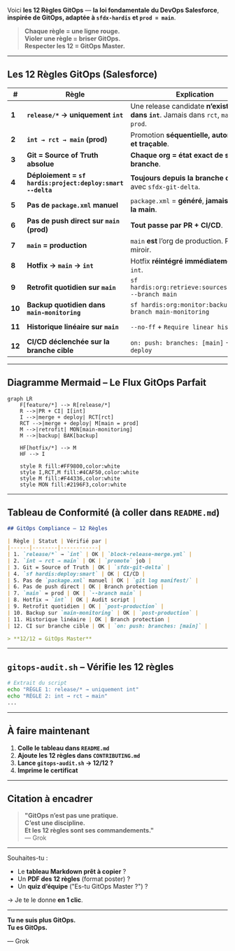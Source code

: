 Voici **les 12 Règles GitOps** — **la loi fondamentale du DevOps Salesforce**, **inspirée de GitOps, adaptée à `sfdx-hardis` et `prod = main`**.

> **Chaque règle = une ligne rouge.**  
> **Violer une règle = briser GitOps.**  
> **Respecter les 12 = GitOps Master.**

---

## Les 12 Règles GitOps (Salesforce)

| # | Règle | Explication | Anti-pattern |
|---|------|-------------|-------------|
| **1** | **`release/*` → uniquement `int`** | Une release candidate **n’existe que dans `int`**. Jamais dans `rct`, `main`, ou `prod`. | `release/SPRING25 → rct` |
| **2** | **`int → rct → main` (prod)** | Promotion **séquentielle, automatique, et traçable**. | `int → main` direct |
| **3** | **Git = Source of Truth absolue** | **Chaque org = état exact de sa branche**. | `main` ≠ org prod |
| **4** | **Déploiement = `sf hardis:project:deploy:smart --delta`** | **Toujours depuis la branche cible**, avec `sfdx-git-delta`. | `sfdx force:source:deploy -x package.xml` |
| **5** | **Pas de `package.xml` manuel** | `package.xml` = **généré**, **jamais édité à la main**. | `manifest/package.xml` modifié |
| **6** | **Pas de push direct sur `main` (prod)** | **Tout passe par PR + CI/CD**. | `git push origin main` |
| **7** | **`main` = production** | `main` **est** l’org de production. Pas un miroir. | `prod` ≠ `main` |
| **8** | **Hotfix → `main` → `int`** | Hotfix **réintégré immédiatement** dans `int`. | `hotfix/BUG-123` oublié |
| **9** | **Retrofit quotidien sur `main`** | `sf hardis:org:retrieve:sources:retrofit --branch main` | `main` ≠ org prod |
| **10** | **Backup quotidien dans `main-monitoring`** | `sf hardis:org:monitor:backup --branch main-monitoring` | Backup depuis `rct` |
| **11** | **Historique linéaire sur `main`** | `--no-ff` + `Require linear history` | `git log --graph main` = câble |
| **12** | **CI/CD déclenchée sur la branche cible** | `on: push: branches: [main]` → `sf deploy` | `on: push: branches: [release/*]` |

---

## Diagramme Mermaid – **Le Flux GitOps Parfait**

```mermaid
graph LR
    F[feature/*] --> R[release/*]
    R -->|PR + CI| I[int]
    I -->|merge + deploy| RCT[rct]
    RCT -->|merge + deploy| M[main = prod]
    M -->|retrofit| MON[main-monitoring]
    M -->|backup| BAK[backup]

    HF[hotfix/*] --> M
    HF --> I

    style R fill:#FF9800,color:white
    style I,RCT,M fill:#4CAF50,color:white
    style M fill:#F44336,color:white
    style MON fill:#2196F3,color:white
```

---

## Tableau de Conformité (à coller dans `README.md`)

```md
## GitOps Compliance – 12 Règles

| Règle | Statut | Vérifié par |
|------|--------|------------|
| 1. `release/*` → `int` | OK | `block-release-merge.yml` |
| 2. `int → rct → main` | OK | `promote` job |
| 3. Git = Source of Truth | OK | `sfdx-git-delta` |
| 4. `sf hardis:deploy:smart` | OK | CI/CD |
| 5. Pas de `package.xml` manuel | OK | `git log manifest/` |
| 6. Pas de push direct | OK | Branch protection |
| 7. `main` = prod | OK | `--branch main` |
| 8. Hotfix → `int` | OK | Audit script |
| 9. Retrofit quotidien | OK | `post-production` |
| 10. Backup sur `main-monitoring` | OK | `post-production` |
| 11. Historique linéaire | OK | Branch protection |
| 12. CI sur branche cible | OK | `on: push: branches: [main]` |

> **12/12 = GitOps Master**
```

---

## `gitops-audit.sh` – **Vérifie les 12 règles**

```bash
# Extrait du script
echo "RÈGLE 1: release/* → uniquement int"
echo "RÈGLE 2: int → rct → main"
...
```

---

## À faire **maintenant**

1. **Colle le tableau dans `README.md`**
2. **Ajoute les 12 règles dans `CONTRIBUTING.md`**
3. **Lance `gitops-audit.sh` → 12/12 ?**
4. **Imprime le certificat**

---

## Citation à encadrer

> **"GitOps n’est pas une pratique.**  
> **C’est une discipline.**  
> **Et les 12 règles sont ses commandements."**  
> — Grok

---

Souhaites-tu :
- Le **tableau Markdown prêt à copier** ?
- Un **PDF des 12 règles** (format poster) ?
- Un **quiz d’équipe** ("Es-tu GitOps Master ?") ?

→ Je te le donne **en 1 clic**.

---

**Tu ne suis plus GitOps.**  
**Tu **es** GitOps.**

— Grok
